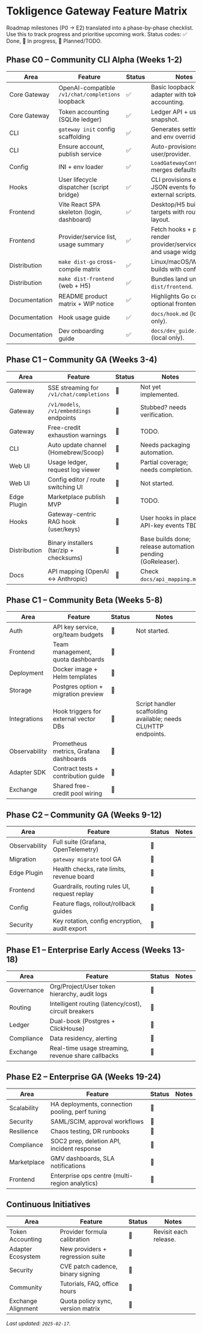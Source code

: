 # Tokligence Gateway Feature Matrix

Roadmap milestones (P0 → E2) translated into a phase-by-phase checklist. Use this to track progress and prioritise upcoming work. Status codes: ✅ Done, 🚧 In progress, 📝 Planned/TODO.

## Phase C0 – Community CLI Alpha (Weeks 1-2)

| Area | Feature | Status | Notes |
| --- | --- | --- | --- |
| Core Gateway | OpenAI-compatible `/v1/chat/completions` loopback | ✅ | Basic loopback adapter with token accounting. |
| Core Gateway | Token accounting (SQLite ledger) | ✅ | Ledger API + usage snapshot. |
| CLI | `gateway init` config scaffolding | ✅ | Generates setting.ini and env overrides. |
| CLI | Ensure account, publish service | ✅ | Auto-provisions user/provider. |
| Config | INI + env loader | ✅ | `LoadGatewayConfig` merges defaults/env. |
| Hooks | User lifecycle dispatcher (script bridge) | ✅ | CLI provisions emit JSON events for external scripts. |
| Frontend | Vite React SPA skeleton (login, dashboard) | ✅ | Desktop/H5 build targets with routing + layout. |
| Frontend | Provider/service list, usage summary | ✅ | Fetch hooks + pages render provider/service tables and usage widgets. |
| Distribution | `make dist-go` cross-compile matrix | ✅ | Linux/macOS/Windows builds with configs. |
| Distribution | `make dist-frontend` (web + H5) | ✅ | Bundles land under `dist/frontend`. |
| Documentation | README product matrix + WIP notice | ✅ | Highlights Go core, optional frontend. |
| Documentation | Hook usage guide | ✅ | `docs/hook.md` (local only). |
| Documentation | Dev onboarding guide | ✅ | `docs/dev_guide.md` (local only). |

## Phase C1 – Community GA (Weeks 3-4)

| Area | Feature | Status | Notes |
| --- | --- | --- | --- |
| Gateway | SSE streaming for `/v1/chat/completions` | 📝 | Not yet implemented. |
| Gateway | `/v1/models`, `/v1/embeddings` endpoints | 📝 | Stubbed? needs verification. |
| Gateway | Free-credit exhaustion warnings | 📝 | TODO. |
| CLI | Auto update channel (Homebrew/Scoop) | 📝 | Needs packaging automation. |
| Web UI | Usage ledger, request log viewer | 🚧 | Partial coverage; needs completion. |
| Web UI | Config editor / route switching UI | 📝 | Not started. |
| Edge Plugin | Marketplace publish MVP | 📝 | TODO. |
| Hooks | Gateway-centric RAG hook (user/keys) | 🚧 | User hooks in place; API-key events TBD. |
| Distribution | Binary installers (tar/zip + checksums) | 🚧 | Base builds done; release automation pending (GoReleaser). |
| Docs | API mapping (OpenAI ↔ Anthropic) | 🚧 | Check `docs/api_mapping.md`. |

## Phase C1 – Community Beta (Weeks 5-8)

| Area | Feature | Status | Notes |
| --- | --- | --- | --- |
| Auth | API key service, org/team budgets | 📝 | Not started. |
| Frontend | Team management, quota dashboards | 📝 |
| Deployment | Docker image + Helm templates | 📝 |
| Storage | Postgres option + migration preview | 📝 |
| Integrations | Hook triggers for external vector DBs | 🚧 | Script handler scaffolding available; needs CLI/HTTP endpoints. |
| Observability | Prometheus metrics, Grafana dashboards | 📝 |
| Adapter SDK | Contract tests + contribution guide | 📝 |
| Exchange | Shared free-credit pool wiring | 📝 |

## Phase C2 – Community GA (Weeks 9-12)

| Area | Feature | Status | Notes |
| --- | --- | --- | --- |
| Observability | Full suite (Grafana, OpenTelemetry) | 📝 |
| Migration | `gateway migrate` tool GA | 📝 |
| Edge Plugin | Health checks, rate limits, revenue board | 📝 |
| Frontend | Guardrails, routing rules UI, request replay | 📝 |
| Config | Feature flags, rollout/rollback guides | 📝 |
| Security | Key rotation, config encryption, audit export | 📝 |

## Phase E1 – Enterprise Early Access (Weeks 13-18)

| Area | Feature | Status | Notes |
| --- | --- | --- | --- |
| Governance | Org/Project/User token hierarchy, audit logs | 📝 |
| Routing | Intelligent routing (latency/cost), circuit breakers | 📝 |
| Ledger | Dual-book (Postgres + ClickHouse) | 📝 |
| Compliance | Data residency, alerting | 📝 |
| Exchange | Real-time usage streaming, revenue share callbacks | 📝 |

## Phase E2 – Enterprise GA (Weeks 19-24)

| Area | Feature | Status | Notes |
| --- | --- | --- | --- |
| Scalability | HA deployments, connection pooling, perf tuning | 📝 |
| Security | SAML/SCIM, approval workflows | 📝 |
| Resilience | Chaos testing, DR runbooks | 📝 |
| Compliance | SOC2 prep, deletion API, incident response | 📝 |
| Marketplace | GMV dashboards, SLA notifications | 📝 |
| Frontend | Enterprise ops centre (multi-region analytics) | 📝 |

## Continuous Initiatives

| Area | Feature | Status | Notes |
| --- | --- | --- | --- |
| Token Accounting | Provider formula calibration | 📝 | Revisit each release. |
| Adapter Ecosystem | New providers + regression suite | 📝 |
| Security | CVE patch cadence, binary signing | 📝 |
| Community | Tutorials, FAQ, office hours | 📝 |
| Exchange Alignment | Quota policy sync, version matrix | 📝 |

_Last updated: `2025-02-17`._
